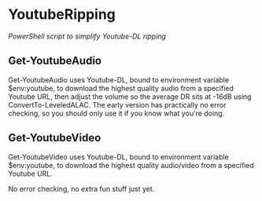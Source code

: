 # YoutubeRipping

*PowerShell script to simplify Youtube-DL ripping*

## Get-YoutubeAudio

Get-YoutubeAudio uses Youtube-DL, bound to environment variable $env:youtube, to download the highest quality audio from a specified Youtube URL, then adjust the volume so the average DR sits at -16dB using ConvertTo-LeveledALAC. The early version has practically no error checking, so you should only use it if you know what you're doing. 

## Get-YoutubeVideo

Get-YoutubeVideo uses Youtube-DL, bound to environment variable $env:youtube, to download the highest quality audio/video from a specified Youtube URL. 

No error checking, no extra fun stuff just yet.
